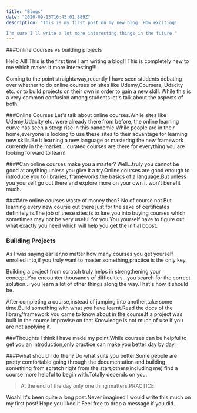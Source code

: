 ```yaml
---
title: "Blogs"
date: "2020-09-13T16:45:01.889Z"
description: "This is my first post on my new blog! How exciting!

I'm sure I'll write a lot more interesting things in the future."
---
```


###Online Courses vs building projects

Hello All! This is the first time I am
writing a blog!! This is completely new to me
which makes it more interesting!!!

Coming to the point straightaway,recently I have
seen students debating over whether to
do online courses on sites like Udemy,Coursera,
Udacity etc. or to build projects on their own in order
to gain a new skill.
While this is a very common confusion
among students let's talk about
the aspects of both.

###Online Courses
Let's talk about online courses.While sites
like Udemy,Udacity etc. were already there from
before, the online learning curve has seen
a steep rise in this pandemic.While people
are in their home,everyone is looking to
use these sites to their advantage for learning
new skills.Be it learning a new language or mastering the new framework currently in the market...
curated courses are there for everything you
are looking forward to learn!

####Can online courses make you a master?
Well...truly you cannot be good at anything
unless you give it a try.Online courses are
good enough to introduce you to libraries,
frameworks,the basics of a language.But unless you yourself go out there and explore more
on your own it won't benefit much.

####Are online courses waste of money then?
No of course not.But learning every new course
out there just for the sake of certificates definitely is.The job of these sites is to lure you into buying courses which sometimes may not be very useful for you.You yourself have to figure out what exactly you need which
will help you get the initial boost.

### Building Projects

As I was saying earlier,no matter how many
courses you get yourself enrolled into,if
you truly want to master something,practice is the only key.

Building a project from scratch truly helps in
strengthening your concept.You encounter
thousands of difficulties...you search for the correct solution...
you learn a lot of other things along the way.That's how it should be.

After completing a course,instead of jumping into another,take some time.Build something with what you have learnt.Read the docs of the library/framework you came to know about in the course.If a project was built in the course improvise on that.Knowledge is not much of use if you are not applying it.

###Thoughts
I think I have made my point.While courses can be helpful to get you an introduction,only practice can make you better day by day.

####what should I do then?
Do what suits you better.Some people are pretty comfortable going through the documentation and building something from scratch right from the start,others(including me) find a course more helpful to begin with.Totally depends on you.

> At the end of the day only one thing matters.PRACTICE!

Woah! It's been quite a long post.Never imagined I would write this much on my first post! Hope you liked it.Feel free to drop a message if you did.
